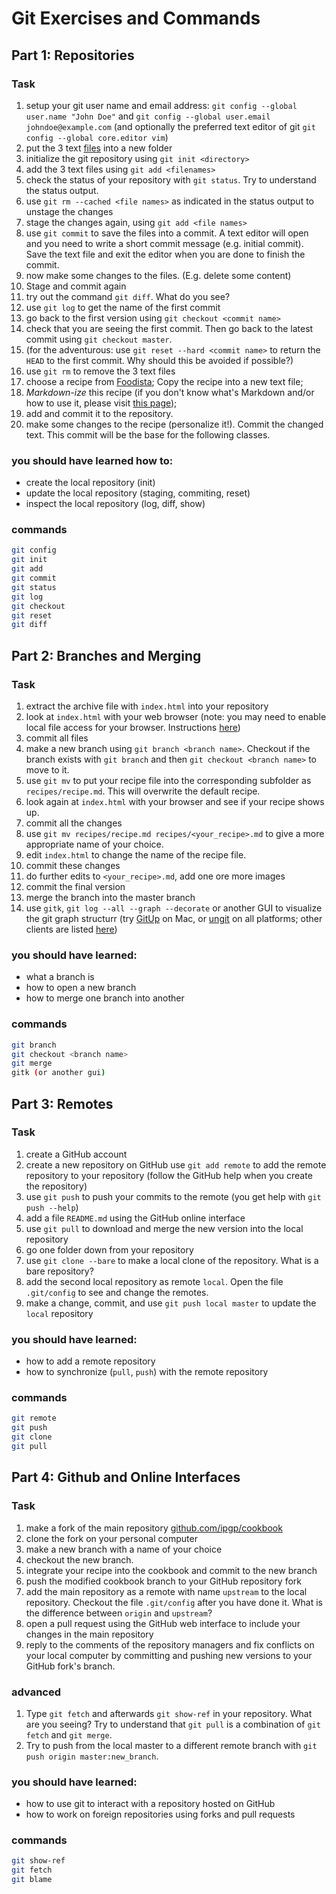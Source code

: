 # Git Exercises and Commands
## Part 1: Repositories
### Task
1. setup your git user name and email address:
  `git config --global user.name "John Doe"` and
  `git config --global user.email johndoe@example.com` (and optionally the
  preferred text editor of git `git config --global core.editor vim`)
2. put the 3 text [files](example)
  into a new folder
3. initialize the git repository using `git init <directory>`
4. add the 3 text files using `git add <filenames>`
5. check the status of your repository with `git status`. Try to understand
  the status output.
6. use `git rm --cached <file names>` as indicated in the status output to
   unstage the changes
7. stage the changes again, using `git add <file names>`
8. use `git commit` to save the files into a commit. A text editor will open
  and you need to write a short commit message (e.g. initial commit). Save
  the text file and exit the editor when you are done to finish the commit.
9. now make some changes to the files. (E.g. delete some content)
10. Stage and commit again
11. try out the command `git diff`. What do you see?
12. use `git log` to get the name of the first commit
13. go back to the first version using `git checkout <commit name>`
14. check that you are seeing the first commit. Then go back to the latest
    commit using `git checkout master`.
15. (for the adventurous: use `git reset --hard <commit name>` to return the
  `HEAD` to the first commit. Why should this be avoided if possible?)
16. use `git rm` to remove the 3 text files
17. choose a recipe from [Foodista](http://www.foodista.com);
    Copy the recipe into a new text file;
18. *Markdown-ize* this recipe (if you don't know what's Markdown and/or how to use it, please visit [this page](markdown_forGitChefs.md));
20. add and commit it to the repository.
21. make some changes to the recipe (personalize it!). Commit the changed text.
    This commit will be the base for the following classes.

### you should have learned how to:
* create the local repository (init)
* update the local repository (staging, commiting, reset)
* inspect the local repository (log, diff, show)

### commands
```bash
git config
git init
git add
git commit
git status
git log
git checkout
git reset
git diff
```

## Part 2: Branches and Merging
### Task
1. extract the archive file with `index.html` into your repository
2. look at `index.html` with your web browser (note: you may need to enable
  local file access for your browser. Instructions [here](local_file_access.md))
3. commit all files
4. make a new branch using `git branch <branch name>`. Checkout if the branch
   exists with `git branch` and then `git checkout <branch name>` to move to it.
5. use `git mv` to put your recipe file into the corresponding subfolder
  as `recipes/recipe.md`. This will overwrite the default recipe.
6. look again at `index.html` with your browser and see if your recipe shows up.
7. commit all the changes
8. use `git mv recipes/recipe.md recipes/<your_recipe>.md` to give a more
  appropriate name of your choice.
9. edit `index.html` to change the name of the recipe file.
10. commit these changes
11. do further edits to `<your_recipe>.md`, add one ore more images
12. commit the final version
13. merge the branch into the master branch
14. use `gitk`, `git log --all --graph --decorate` or another GUI to visualize
  the git graph structurr (try [GitUp](http://gitup.co) on Mac, or
  [ungit](https://github.com/FredrikNoren/ungit) on all platforms;
  other clients are listed [here](https://git-scm.com/download/gui/linux))

### you should have learned:
* what a branch is
* how to open a new branch
* how to merge one branch into another

### commands
```bash
git branch
git checkout <branch name>
git merge
gitk (or another gui)
```

## Part 3: Remotes
### Task
1. create a GitHub account
2. create a new repository on GitHub
   use `git add remote` to add the remote repository to your repository (follow
   the GitHub help when you create the repository)
3. use `git push` to push your commits to the remote (you get help with
   `git push --help`)
4. add a file `README.md` using the GitHub online interface
5. use `git pull` to download and merge the new version into the local repository
6. go one folder down from your repository
7. use `git clone --bare` to make a local clone of the repository. What is
   a bare repository?
8. add the second local repository as remote `local`. Open the file
   `.git/config` to see and change the remotes.
9. make a change, commit, and use `git push local master` to update the
   `local` repository

### you should have learned:
* how to add a remote repository
* how to synchronize (`pull`, `push`) with the remote repository

### commands
```bash
git remote
git push
git clone
git pull
```

## Part 4: Github and Online Interfaces
### Task
1. make a fork of the main repository
  [github.com/ipgp/cookbook](https://github.com/ipgp/cookbook)
2. clone the fork on your personal computer
3. make a new branch with a name of your choice
4. checkout the new branch.
5. integrate your recipe into the cookbook and commit to the new branch
6. push the modified cookbook branch to your GitHub repository fork
7. add the main repository as a remote with name `upstream` to the local
  repository. Checkout the file `.git/config` after you have done it. What
  is the difference between `origin` and `upstream`?
8. open a pull request using the GitHub web interface to include your changes
  in the main repository
9. reply to the comments of the repository managers and fix conflicts on
  your local computer by committing and pushing new versions to your GitHub
  fork's branch.

### advanced
1. Type `git fetch` and afterwards `git show-ref` in your repository.
   What are you seeing? Try to understand that `git pull` is a combination
   of `git fetch` and `git merge`.
2. Try to push from the local master to a different remote branch with
   `git push origin master:new_branch`.

### you should have learned:
* how to use git to interact with a repository hosted on GitHub
* how to work on foreign repositories using forks and pull requests

### commands
```bash
git show-ref
git fetch
git blame
```
